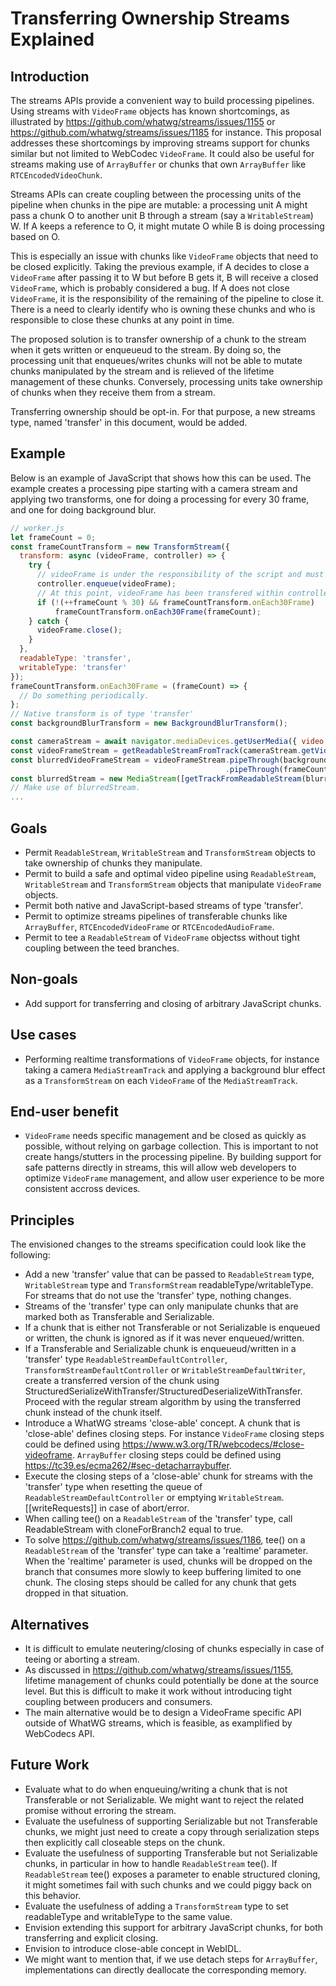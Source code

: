 # Transferring Ownership Streams Explained


## Introduction

The streams APIs provide a convenient way to build processing pipelines.
Using streams with `VideoFrame` objects has known shortcomings, as illustrated by https://github.com/whatwg/streams/issues/1155 or https://github.com/whatwg/streams/issues/1185 for instance.
This proposal addresses these shortcomings by improving streams support for chunks similar but not limited to WebCodec `VideoFrame`.
It could also be useful for streams making use of `ArrayBuffer` or chunks that own `ArrayBuffer` like `RTCEncodedVideoChunk`.

Streams APIs can create coupling between the processing units of the pipeline when chunks in the pipe are mutable:
a processing unit A might pass a chunk O to another unit B through a stream (say a `WritableStream`) W.
If A keeps a reference to O, it might mutate O while B is doing processing based on O.

This is especially an issue with chunks like `VideoFrame` objects that need to be closed explicitly.
Taking the previous example, if A decides to close a `VideoFrame` after passing it to W but before B gets it, B will receive a closed `VideoFrame`, which is probably considered a bug.
If A does not close `VideoFrame`, it is the responsibility of the remaining of the pipeline to close it.
There is a need to clearly identify who is owning these chunks and who is responsible to close these chunks at any point in time.

The proposed solution is to transfer ownership of a chunk to the stream when it gets written or enqueueud to the stream.
By doing so, the processing unit that enqueues/writes chunks will not be able to mutate chunks manipulated by the stream and is relieved of the lifetime management of these chunks.
Conversely, processing units take ownership of chunks when they receive them from a stream.

Transferring ownership should be opt-in. For that purpose, a new streams type, named 'transfer' in this document,  would be added.

## Example

Below is an example of JavaScript that shows how this can be used.
The example creates a processing pipe starting with a camera stream and applying two transforms, one for doing a processing for every 30 frame, and one for doing background blur.

```javascript
// worker.js
let frameCount = 0;
const frameCountTransform = new TransformStream({
  transform: async (videoFrame, controller) => {
    try {
      // videoFrame is under the responsibility of the script and must be closed when no longer needed
      controller.enqueue(videoFrame);
      // At this point, videoFrame has been transfered within controller.enqueue call. frameCountTransform cannot mutate it.
      if (!(++frameCount % 30) && frameCountTransform.onEach30Frame)
          frameCountTransform.onEach30Frame(frameCount);
    } catch {
      videoFrame.close();
    }
  },
  readableType: 'transfer',
  writableType: 'transfer'
});
frameCountTransform.onEach30Frame = (frameCount) => {
  // Do something periodically.
};
// Native transform is of type 'transfer'
const backgroundBlurTransform = new BackgroundBlurTransform();

const cameraStream = await navigator.mediaDevices.getUserMedia({ video : true });
const videoFrameStream = getReadableStreamFromTrack(cameraStream.getVideoTracks()[0]);
const blurredVideoFrameStream = videoFrameStream.pipeThrough(backgroundBlurTransform)
                                                .pipeThrough(frameCountTransform);
const blurredStream = new MediaStream([getTrackFromReadableStream(blurredVideoFrameStream)]);
// Make use of blurredStream.
...
```

## Goals

*   Permit `ReadableStream`, `WritableStream` and `TransformStream` objects to take ownership of chunks they manipulate.
*   Permit to build a safe and optimal video pipeline using `ReadableStream`, `WritableStream` and `TransformStream` objects that manipulate `VideoFrame` objects.
*   Permit both native and JavaScript-based streams of type 'transfer'.
*   Permit to optimize streams pipelines of transferable chunks like `ArrayBuffer`, `RTCEncodedVideoFrame` or `RTCEncodedAudioFrame`.
*   Permit to tee a `ReadableStream` of `VideoFrame` objectss without tight coupling between the teed branches.

## Non-goals

*   Add support for transferring and closing of arbitrary JavaScript chunks.

## Use cases

*   Performing realtime transformations of `VideoFrame` objects, for instance taking a camera `MediaStreamTrack` and applying
    a background blur effect as a `TransformStream` on each `VideoFrame` of the `MediaStreamTrack`.

## End-user benefit

*   `VideoFrame` needs specific management and be closed as quickly as possible, without relying on garbage collection.
    This is important to not create hangs/stutters in the processing pipeline. By building support for safe patterns
    directly in streams, this will allow web developers to optimize `VideoFrame` management, and allow user experience
    to be more consistent accross devices.

## Principles

The envisioned changes to the streams specification could look like the following:
*   Add a new 'transfer' value that can be passed to `ReadableStream` type, `WritableStream` type and `TransformStream` readableType/writableType.
    For streams that do not use the 'transfer' type, nothing changes.
*   Streams of the 'transfer' type can only manipulate chunks that are marked both as Transferable and Serializable.
*   If a chunk that is either not Transferable or not Serializable is enqueued or written, the chunk is ignored as if it was never enqueued/written.
*   If a Transferable and Serializable chunk is enqueueud/written in a 'transfer' type `ReadableStreamDefaultController`, `TransformStreamDefaultController`
    or `WritableStreamDefaultWriter`, create a transferred version of the chunk using StructuredSerializeWithTransfer/StructuredDeserializeWithTransfer.
    Proceed with the regular stream algorithm by using the transferred chunk instead of the chunk itself.
*   Introduce a WhatWG streams 'close-able' concept. A chunk that is 'close-able' defines closing steps.
    For instance `VideoFrame` closing steps could be defined using https://www.w3.org/TR/webcodecs/#close-videoframe.
    `ArrayBuffer` closing steps could be defined using https://tc39.es/ecma262/#sec-detacharraybuffer.
*   Execute the closing steps of a 'close-able' chunk for streams with the 'transfer' type when resetting the queue of `ReadableStreamDefaultController`
    or emptying `WritableStream`.[[writeRequests]] in case of abort/error.
*   When calling tee() on a `ReadableStream` of the 'transfer' type, call ReadableStream with cloneForBranch2 equal to true. 
*   To solve https://github.com/whatwg/streams/issues/1186, tee() on a `ReadableStream` of the 'transfer' type can take a 'realtime' parameter.
    When the 'realtime' parameter is used, chunks will be dropped on the branch that consumes more slowly to keep buffering limited to one chunk.
    The closing steps should be called for any chunk that gets dropped in that situation.

## Alternatives

*   It is difficult to emulate neutering/closing of chunks especially in case of teeing or aborting a stream.
*   As discussed in https://github.com/whatwg/streams/issues/1155, lifetime management of chunks could potentially be done at the source level.
    But this is difficult to make it work without introducing tight coupling between producers and consumers.
*   The main alternative would be to design a VideoFrame specific API outside of WhatWG streams, which is feasible, as examplified by WebCodecs API.

## Future Work

*   Evaluate what to do when enqueuing/writing a chunk that is not Transferable or not Serializable. We might want to reject the related promise without erroring the stream.
*   Evaluate the usefulness of supporting Serializable but not Transferable chunks, we might just need to create a copy through serialization steps then explicitly call closeable steps on the chunk.
*   Evaluate the usefulness of supporting Transferable but not Serializable chunks, in particular in how to handle `ReadableStream` tee().
    If `ReadableStream` tee() exposes a parameter to enable structured cloning, it might sometimes fail with such chunks and we could piggy back on this behavior.
*   Evaluate the usefulness of adding a `TransformStream` type to set readableType and writableType to the same value.
*   Envision extending this support for arbitrary JavaScript chunks, for both transferring and explicit closing.
*   Envision to introduce close-able concept in WebIDL.
*   We might want to mention that, if we use detach steps for `ArrayBuffer`, implementations can directly deallocate the corresponding memory.
